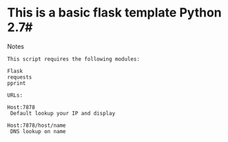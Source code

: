 # This is a basic flask template Python 2.7#

Notes
```
This script requires the following modules:

Flask
requests
pprint

URLs:

Host:7878
 Default lookup your IP and display

Host:7878/host/name
 DNS lookup on name
```

